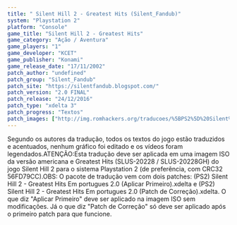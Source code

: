 ```yaml
---
title: " Silent Hill 2 - Greatest Hits (Silent_Fandub)"
system: "Playstation 2"
platform: "Console"
game_title: "Silent Hill 2 - Greatest Hits"
game_category: "Ação / Aventura"
game_players: "1"
game_developer: "KCET"
game_publisher: "Konami"
game_release_date: "17/11/2002"
patch_author: "undefined"
patch_group: "Silent_Fandub"
patch_site: "https://silentfandub.blogspot.com/"
patch_version: "2.0 FINAL"
patch_release: "24/12/2016"
patch_type: "xdelta 3"
patch_progress: "Textos"
patch_images: ["http://img.romhackers.org/traducoes/%5BPS2%5D%20Silent%20Hill%202%20-%20Silent_Fandub%20-%201.jpg","http://img.romhackers.org/traducoes/%5BPS2%5D%20Silent%20Hill%202%20-%20Silent_Fandub%20-%202.jpg","http://img.romhackers.org/traducoes/%5BPS2%5D%20Silent%20Hill%202%20-%20Silent_Fandub%20-%203.jpg"]
---
```

Segundo os autores da tradução, todos os textos do jogo estão traduzidos e acentuados, nenhum gráfico foi editado e os vídeos foram legendados.ATENÇÃO:Esta tradução deve ser aplicada em uma imagem ISO da versão americana e Greatest Hits (SLUS-20228 / SLUS-20228GH) do jogo Silent Hill 2 para o sistema Playstation 2 (de preferência, com CRC32 56FD79CC).OBS: O pacote de tradução vem com dois patches: (PS2) Silent Hill 2 - Greatest Hits Em portugues 2.0 (Aplicar Primeiro).xdelta e (PS2) Silent Hill 2 - Greatest Hits Em portugues 2.0 (Patch de Correção).xdelta. O que diz "Aplicar Primeiro" deve ser aplicado na imagem ISO sem modificações. Já o que diz "Patch de Correção" só deve ser aplicado após o primeiro patch para que funcione.